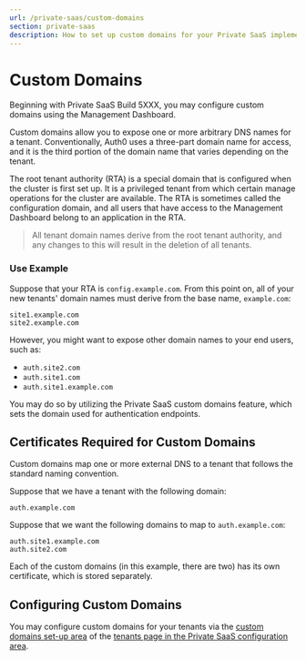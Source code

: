 ```yaml
---
url: /private-saas/custom-domains
section: private-saas
description: How to set up custom domains for your Private SaaS implementation
---
```


# Custom Domains

Beginning with Private SaaS Build 5XXX, you may configure custom domains using the Management Dashboard.

Custom domains allow you to expose one or more arbitrary DNS names for a tenant. Conventionally, Auth0 uses a three-part domain name for access, and it is the third portion of the domain name that varies depending on the tenant.

The root tenant authority (RTA) is a special domain that is configured when the cluster is first set up. It is a privileged tenant from which certain manage operations for the cluster are available. The RTA is sometimes called the configuration domain, and all users that have access to the Management Dashboard belong to an application in the RTA.

> All tenant domain names derive from the root tenant authority, and any changes to this will result in the deletion of all tenants.

### Use Example

Suppose that your RTA is `config.example.com`. From this point on, all of your new tenants' domain names must derive from the base name, `example.com`:

```text
site1.example.com
site2.example.com
```

However, you might want to expose other domain names to your end users, such as:

* `auth.site2.com`
* `auth.site1.com`
* `auth.site1.example.com`

You may do so by utilizing the Private SaaS custom domains feature, which sets the domain used for authentication endpoints.

## Certificates Required for Custom Domains

Custom domains map one or more external DNS to a tenant that follows the standard naming convention.

Suppose that we have a tenant with the following domain:

`auth.example.com`

Suppose that we want the following domains to map to `auth.example.com`:

```text
auth.site1.example.com
auth.site2.com
```

Each of the custom domains (in this example, there are two) has its own certificate, which is stored separately.

## Configuring Custom Domains

You may configure custom domains for your tenants via the [custom domains set-up area](/private-saas/dashboard/tenants#custom-domains) of the [tenants page in the Private SaaS configuration area](/private-saas/dashboard/tenants).
